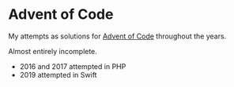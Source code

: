 # Advent of Code

My attempts as solutions for [Advent of Code](https://adventofcode.com) throughout the years.

Almost entirely incomplete.

* 2016 and 2017 attempted in PHP
* 2019 attempted in Swift
